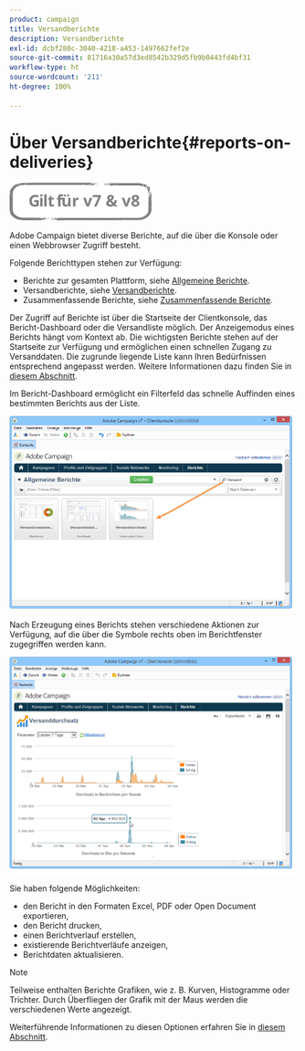 ```yaml
---
product: campaign
title: Versandberichte
description: Versandberichte
exl-id: dcbf280c-3040-4218-a453-1497662fef2e
source-git-commit: 81716a30a57d3ed8542b329d5fb9b0443fd4bf31
workflow-type: ht
source-wordcount: '211'
ht-degree: 100%

---
```


# Über Versandberichte{#reports-on-deliveries}

![](../../assets/common.svg)

Adobe Campaign bietet diverse Berichte, auf die über die Konsole oder einen Webbrowser Zugriff besteht.

Folgende Berichttypen stehen zur Verfügung:

* Berichte zur gesamten Plattform, siehe [Allgemeine Berichte](../../reporting/using/global-reports.md).
* Versandberichte, siehe [Versandberichte](../../reporting/using/delivery-reports.md).
* Zusammenfassende Berichte, siehe [Zusammenfassende Berichte](../../reporting/using/cumulative-reports.md).

Der Zugriff auf Berichte ist über die Startseite der Clientkonsole, das Bericht-Dashboard oder die Versandliste möglich. Der Anzeigemodus eines Berichts hängt vom Kontext ab. Die wichtigsten Berichte stehen auf der Startseite zur Verfügung und ermöglichen einen schnellen Zugang zu Versanddaten. Die zugrunde liegende Liste kann Ihren Bedürfnissen entsprechend angepasst werden. Weitere Informationen dazu finden Sie in [diesem Abschnitt](../../reporting/using/about-reports-creation-in-campaign.md).


Im Bericht-Dashboard ermöglicht ein Filterfeld das schnelle Auffinden eines bestimmten Berichts aus der Liste.

![](assets/s_ncs_user_report_searchfield.png)

Nach Erzeugung eines Berichts stehen verschiedene Aktionen zur Verfügung, auf die über die Symbole rechts oben im Berichtfenster zugegriffen werden kann.

![](assets/s_ncs_user_report_toolbar.png)

Sie haben folgende Möglichkeiten:

* den Bericht in den Formaten Excel, PDF oder Open Document exportieren,
* den Bericht drucken,
* einen Berichtverlauf erstellen,
* existierende Berichtverläufe anzeigen,
* Berichtdaten aktualisieren.

>[!NOTE]
>
>Teilweise enthalten Berichte Grafiken, wie z. B. Kurven, Histogramme oder Trichter. Durch Überfliegen der Grafik mit der Maus werden die verschiedenen Werte angezeigt.

Weiterführende Informationen zu diesen Optionen erfahren Sie in [diesem Abschnitt](../../reporting/using/about-adobe-campaign-reporting-tools.md).
